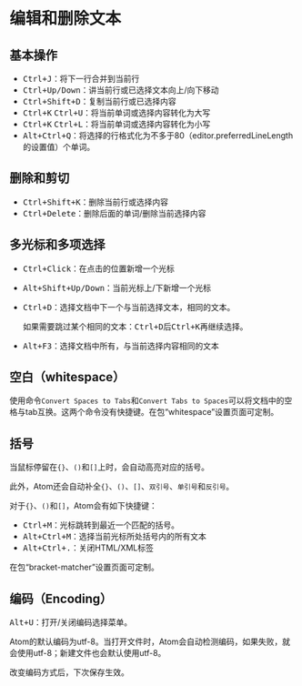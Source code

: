 # 编辑和删除文本

## 基本操作

-   <kbd>Ctrl+J</kbd>：将下一行合并到当前行
-   <kbd>Ctrl+Up/Down</kbd>：讲当前行或已选择文本向上/向下移动
-   <kbd>Ctrl+Shift+D</kbd>：复制当前行或已选择内容
-   <kbd>Ctrl+K</kbd> <kbd>Ctrl+U</kbd>：将当前单词或选择内容转化为大写
-   <kbd>Ctrl+K</kbd> <kbd>Ctrl+L</kbd>：将当前单词或选择内容转化为小写
-   <kbd>Alt+Ctrl+Q</kbd>：将选择的行格式化为不多于80（editor.preferredLineLength的设置值）个单词。

## 删除和剪切

-   <kbd>Ctrl+Shift+K</kbd>：删除当前行或选择内容
-   <kbd>Ctrl+Delete</kbd>：删除后面的单词/删除当前选择内容

## 多光标和多项选择

-   <kbd>Ctrl+Click</kbd>：在点击的位置新增一个光标
-   <kbd>Alt+Shift+Up/Down</kbd>：当前光标上/下新增一个光标
-   <kbd>Ctrl+D</kbd>：选择文档中下一个与当前选择文本，相同的文本。

    如果需要跳过某个相同的文本：<kbd>Ctrl+D</kbd>后<kbd>Ctrl+K</kbd>再继续选择。

-   <kbd>Alt+F3</kbd>：选择文档中所有，与当前选择内容相同的文本

## 空白（whitespace）

使用命令`Convert Spaces to Tabs`和`Convert Tabs to Spaces`可以将文档中的空格与tab互换。这两个命令没有快捷键。在包“whitespace”设置页面可定制。

## 括号

当鼠标停留在`{}`、`()`和`[]`上时，会自动高亮对应的括号。

此外，Atom还会自动补全`{}`、`()`、`[]`、`双引号`、`单引号`和`反引号`。

对于`{}`、`()`和`[]`，Atom会有如下快捷键：

-   <kbd>Ctrl+M</kbd>：光标跳转到最近一个匹配的括号。
-   <kbd>Alt+Ctrl+M</kbd>：选择当前光标所处括号内的所有文本
-   <kbd>Alt+Ctrl+.</kbd>：关闭HTML/XML标签

在包“bracket-matcher”设置页面可定制。

## 编码（Encoding）

<kbd>Alt+U</kbd>：打开/关闭编码选择菜单。

Atom的默认编码为utf-8。当打开文件时，Atom会自动检测编码，如果失败，就会使用utf-8；新建文件也会默认使用utf-8。

改变编码方式后，下次保存生效。
